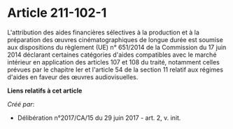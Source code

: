 # Article 211-102-1

L'attribution des aides financières sélectives à la production et à la préparation des œuvres cinématographiques de longue
durée est soumise aux dispositions du règlement (UE) n° 651/2014 de la Commission du 17 juin 2014 déclarant certaines
catégories d'aides compatibles avec le marché intérieur en application des articles 107 et 108 du traité, notamment celles
prévues par le chapitre Ier et l'article 54 de la section 11 relatif aux régimes d'aides en faveur des œuvres audiovisuelles.

**Liens relatifs à cet article**

_Créé par_:

  - Délibération n°2017/CA/15 du 29 juin 2017 - art. 2, v. init.
